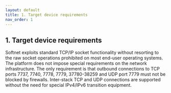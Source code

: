 ```yaml
---
layout: default
title: 1. Target device requirements
nav_order: 1
---
```


## 1. Target device requirements

Softnet exploits standard TCP/IP socket functionality without resorting to the raw socket operations prohibited on most end-user operating systems. The platform does not impose special requirements on the network infrastructure. The only requirement is that outbound connections to TCP ports 7737, 7740, 7778, 7779, 37780-38259 and UDP port 7779 must not be blocked by firewalls. Inter-stack TCP and UDP connections are supported without the need for special IPv4/IPv6 transition equipment.